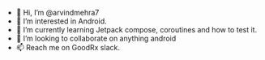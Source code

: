 - 👋 Hi, I’m @arvindmehra7
- 👀 I’m interested in Android.
- 🌱 I’m currently learning Jetpack compose, coroutines and how to test it.
- 💞️ I’m looking to collaborate on anything android
- 📫 Reach me on GoodRx slack.

<!---
arvindmehra7/arvindmehra7 is a ✨ special ✨ repository because its `README.md` (this file) appears on your GitHub profile.
You can click the Preview link to take a look at your changes.
--->
